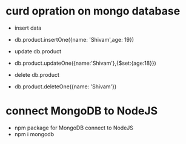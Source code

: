 # curd opration on mongo database 
- insert data 
- db.product.insertOne({name: 'Shivam',age: 19})

- update db.product
- db.product.updateOne({name:'Shivam'},{$set:{age:18}})

- delete db.product
- db.product.deleteOne({name: 'Shivam'})

# connect MongoDB to NodeJS
- npm package for MongoDB connect to NodeJS
- npm i mongodb 